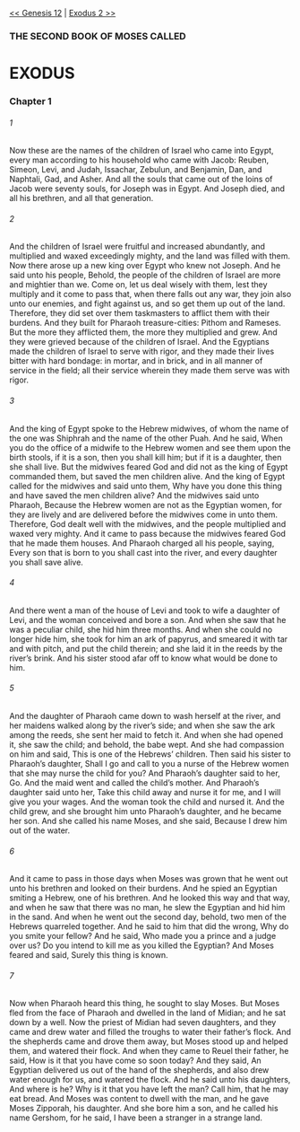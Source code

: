 [<< Genesis 12](../Genesis/Genesis%2012.md)  |  [Exodus 2 >>](Exodus%202.md)

### THE SECOND BOOK OF MOSES CALLED
# EXODUS
### Chapter 1
###### 1
Now these are the names of the children of Israel who came into Egypt, every man according to his household who came with Jacob: Reuben, Simeon, Levi, and Judah, Issachar, Zebulun, and Benjamin, Dan, and Naphtali, Gad, and Asher. And all the souls that came out of the loins of Jacob were seventy souls, for Joseph was in Egypt. And Joseph died, and all his brethren, and all that generation.

###### 2
And the children of Israel were fruitful and increased abundantly, and multiplied and waxed exceedingly mighty, and the land was filled with them. Now there arose up a new king over Egypt who knew not Joseph. And he said unto his people, Behold, the people of the children of Israel are more and mightier than we. Come on, let us deal wisely with them, lest they multiply and it come to pass that, when there falls out any war, they join also unto our enemies, and fight against us, and so get them up out of the land. Therefore, they did set over them taskmasters to afflict them with their burdens. And they built for Pharaoh treasure-cities: Pithom and Rameses. But the more they afflicted them, the more they multiplied and grew. And they were grieved because of the children of Israel. And the Egyptians made the children of Israel to serve with rigor, and they made their lives bitter with hard bondage: in mortar, and in brick, and in all manner of service in the field; all their service wherein they made them serve was with rigor.

###### 3
And the king of Egypt spoke to the Hebrew midwives, of whom the name of the one was Shiphrah and the name of the other Puah. And he said, When you do the office of a midwife to the Hebrew women and see them upon the birth stools, if it is a son, then you shall kill him; but if it is a daughter, then she shall live. But the midwives feared God and did not as the king of Egypt commanded them, but saved the men children alive. And the king of Egypt called for the midwives and said unto them, Why have you done this thing and have saved the men children alive? And the midwives said unto Pharaoh, Because the Hebrew women are not as the Egyptian women, for they are lively and are delivered before the midwives come in unto them. Therefore, God dealt well with the midwives, and the people multiplied and waxed very mighty. And it came to pass because the midwives feared God that he made them houses. And Pharaoh charged all his people, saying, Every son that is born to you shall cast into the river, and every daughter you shall save alive.

###### 4
And there went a man of the house of Levi and took to wife a daughter of Levi, and the woman conceived and bore a son. And when she saw that he was a peculiar child, she hid him three months. And when she could no longer hide him, she took for him an ark of papyrus, and smeared it with tar and with pitch, and put the child therein; and she laid it in the reeds by the river’s brink. And his sister stood afar off to know what would be done to him.

###### 5
And the daughter of Pharaoh came down to wash herself at the river, and her maidens walked along by the river’s side; and when she saw the ark among the reeds, she sent her maid to fetch it. And when she had opened it, she saw the child; and behold, the babe wept. And she had compassion on him and said, This is one of the Hebrews’ children. Then said his sister to Pharaoh’s daughter, Shall I go and call to you a nurse of the Hebrew women that she may nurse the child for you? And Pharaoh’s daughter said to her, Go. And the maid went and called the child’s mother. And Pharaoh’s daughter said unto her, Take this child away and nurse it for me, and I will give you your wages. And the woman took the child and nursed it. And the child grew, and she brought him unto Pharaoh’s daughter, and he became her son. And she called his name Moses, and she said, Because I drew him out of the water.

###### 6
And it came to pass in those days when Moses was grown that he went out unto his brethren and looked on their burdens. And he spied an Egyptian smiting a Hebrew, one of his brethren. And he looked this way and that way, and when he saw that there was no man, he slew the Egyptian and hid him in the sand. And when he went out the second day, behold, two men of the Hebrews quarreled together. And he said to him that did the wrong, Why do you smite your fellow? And he said, Who made you a prince and a judge over us? Do you intend to kill me as you killed the Egyptian? And Moses feared and said, Surely this thing is known.

###### 7
Now when Pharaoh heard this thing, he sought to slay Moses. But Moses fled from the face of Pharaoh and dwelled in the land of Midian; and he sat down by a well. Now the priest of Midian had seven daughters, and they came and drew water and filled the troughs to water their father’s flock. And the shepherds came and drove them away, but Moses stood up and helped them, and watered their flock. And when they came to Reuel their father, he said, How is it that you have come so soon today? And they said, An Egyptian delivered us out of the hand of the shepherds, and also drew water enough for us, and watered the flock. And he said unto his daughters, And where is he? Why is it that you have left the man? Call him, that he may eat bread. And Moses was content to dwell with the man, and he gave Moses Zipporah, his daughter. And she bore him a son, and he called his name Gershom, for he said, I have been a stranger in a strange land.